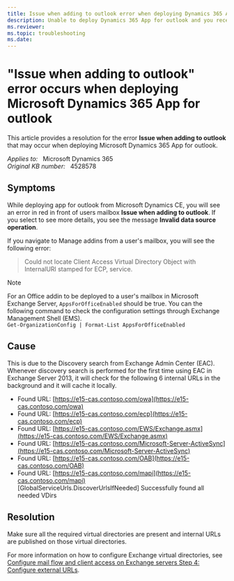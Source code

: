 ```yaml
---
title: Issue when adding to outlook error when deploying Dynamics 365 App for outlook
description: Unable to deploy Dynamics 365 App for outlook and you receive an error that states issue when adding to outlook. Provides a resolution.
ms.reviewer: 
ms.topic: troubleshooting
ms.date: 
---
```

# "Issue when adding to outlook" error occurs when deploying Microsoft Dynamics 365 App for outlook

This article provides a resolution for the error **Issue when adding to outlook** that may occur when deploying Microsoft Dynamics 365 App for outlook.

_Applies to:_ &nbsp; Microsoft Dynamics 365  
_Original KB number:_ &nbsp; 4528578

## Symptoms

While deploying app for outlook from Microsoft Dynamics CE, you will see an error in red in front of users mailbox **Issue when adding to outlook**. If you select to see more details, you see the message **Invalid data source operation**.

If you navigate to Manage addins from a user's mailbox, you will see the following error:

> Could not locate Client Access Virtual Directory Object with InternalURl stamped for ECP, service.

> [!NOTE]
> For an Office addin to be deployed to a user's mailbox in Microsoft Exchange Server, `AppsForOfficeEnabled` should be true. You can the following command to check the configuration settings through Exchange Management Shell (EMS).  
`Get-OrganizationConfig | Format-List AppsForOfficeEnabled`

## Cause

This is due to the Discovery search from Exchange Admin Center (EAC). Whenever discovery search is performed for the first time using EAC in Exchange Server 2013, it will check for the following 6 internal URLs in the background and it will cache it locally.

- Found URL: [https://e15-cas.contoso.com/owa](https://e15-cas.contoso.com/owa)
- Found URL: [https://e15-cas.contoso.com/ecp](https://e15-cas.contoso.com/ecp)
- Found URL: [https://e15-cas.contoso.com/EWS/Exchange.asmx](https://e15-cas.contoso.com/EWS/Exchange.asmx)
- Found URL: [https://e15-cas.contoso.com/Microsoft-Server-ActiveSync](https://e15-cas.contoso.com/Microsoft-Server-ActiveSync)
- Found URL: [https://e15-cas.contoso.com/OAB](https://e15-cas.contoso.com/OAB)
- Found URL: [https://e15-cas.contoso.com/mapi](https://e15-cas.contoso.com/mapi)  
[GlobalServiceUrls.DiscoverUrlsIfNeeded] Successfully found all needed VDirs

## Resolution

Make sure all the required virtual directories are present and internal URLs are published on those virtual directories.

For more information on how to configure Exchange virtual directories, see [Configure mail flow and client access on Exchange servers Step 4: Configure external URLs](/Exchange/plan-and-deploy/post-installation-tasks/configure-mail-flow-and-client-access?view=exchserver-2019#step-4-configure-external-urls&preserve-view=true).
